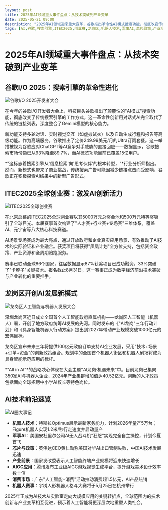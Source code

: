 ```yaml
---
layout: post
title: 2025年AI领域重大事件盘点：从技术突破到产业变革
date: 2025-05-21 09:00
description: "2025年AI领域迎来重大变革，谷歌推出革命性AI模式搜索功能，彻底改变传统搜索方式；ITEC2025全球创业赛激发AI创新活力，推动技术产业融合；深圳龙岗区开创AI发展新模式，设立全国首个人工智能政府直属机构；AI技术前沿包括机器人技术、军事AI、芯片政策等多方面突破，2025年成为AI技术大规模应用的关键转折点。"
tags: [AI,谷歌,搜索引擎,ITEC2025,创业赛,龙岗区,机器人技术,军事AI,芯片政策,产业变革]
---
```


# 2025年AI领域重大事件盘点：从技术突破到产业变革

## 谷歌I/O 2025：搜索引擎的革命性进化

![谷歌I/O 2025开发者大会](https://s.coze.cn/t/nV9k7GPCInmc/ "谷歌I/O 2025开发者大会")

在今年的谷歌I/O开发者大会上，科技巨头谷歌推出了颠覆性的"AI模式"搜索功能，彻底改变了传统搜索引擎的工作方式。这一革命性创新用对话式AI完全取代了传统的链接列表，深度整合了Gemini模型的核心能力。

新功能支持多轮对话、实时视觉交互（如虚拟试衣）以及自动生成行程和报告等高级功能。作为高端服务，谷歌推出了定价249.99美元/月的Ultra订阅套餐。这一举措被视为谷歌应对ChatGPT等AI竞争对手威胁的直接回应——数据显示，谷歌搜索市场份额已从93%降至89.7%，而AI概览功能目前已覆盖15亿用户。

*"这标志着搜索引擎从'信息检索'向'思考伙伴'的根本转型，"*行业分析师指出。然而，新模式也带来了商业挑战，传统搜索广告可能因减少链接点击而受影响，谷歌正在积极探索AI结果中的新型广告形式。

## ITEC2025全球创业赛：激发AI创新活力

![ITEC2025全球创业赛](https://s.coze.cn/t/nI9T-e0x4Uk/ "ITEC2025全球创业赛")

在北京启幕的ITEC2025全球创业赛以其5000万元总奖金池和500万元特等奖吸引了全球目光。本届赛事首次构建了"人才赛+行业赛+专场赛"三维体系，覆盖AI、元宇宙等八大核心科技赛道。

AI场景专场赛成为最大亮点，通过开放政府和企业真实应用场景，有效推动了AI技术的实际验证和产业融合。获奖项目将获得"凤凰计划"全方位支持，包括资金政策、产业资源和全周期陪跑服务。

赛事已联动全球86个国家，往届数据显示87%获奖项目已成功融资，33%突破了"卡脖子"关键技术。报名截止8月31日，这一赛事正成为数字经济前沿技术突破与产业转化的重要推手。

## 龙岗区开创AI发展新模式

![龙岗区人工智能与机器人发展大会](https://s.coze.cn/t/gwr5PlQ2fCk/ "龙岗区人工智能与机器人发展大会")

深圳龙岗区近日成立全国首个人工智能政府直属机构——龙岗区人工智能（机器人）署，开创了地方政府统筹AI发展的先河。同时发布的《"AI龙岗"三年行动计划》和《具身智能机器人行动方案》提出到2027年带动产业规模突破1000亿元的宏伟目标。

龙岗区宣布未来三年将提供100亿元政府订单支持AI企业发展，采用"技术+场景+订单+资金"的创新政策组合。规划中的全国首个机器人街区和机器人剧场将成为具身智能示范应用的标杆。

*"All in AI"*的战略决心体现在大会主题"AI龙岗·机遇未来"中。目前龙岗已集聚350家AI与机器人企业，2024年产业集群增加值达40.52亿元。创新的人才政策包括面向全球招聘中小学AI校长等特色岗位。

## AI技术前沿速览

![AI圈大事记](https://s.coze.cn/t/_CmYy325QVA/ "AI圈大事记")

- **机器人技术**：特斯拉Optimus展示最新家务能力，计划2026年量产5万台；Figure机器人实现1.2米/秒行走速度并启动量产
- **军事AI**：美国安杜里尔公司AI无人战斗机"狂怒"实现完全自主操控，计划今夏首飞
- **芯片与政策**：英伟达CEO黄仁勋称美国对华AI出口管制失败，中国AI技术发展迅速
- **产业前景**：国家发改委表示人工智能终端产业规模将迎来快速增长
- **AIGC应用**：腾讯发布工业级AIGC游戏视觉生成平台，提升游戏美术设计效率数十倍
- **消费市场**：广东"人工智能+消费"活动拉动消费超1.5亿元，AI产品热销
- **机器人赛事**：宇树人形机器人格斗大赛将于5月25日在杭州举行

2025年正成为AI技术从实验室走向大规模应用的关键转折点，全球范围内的技术创新与产业变革相互促进，预示着人工智能将更深层次地重塑人类社会。

